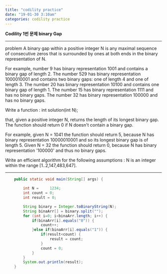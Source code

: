 ```yaml
---
title: "codility practice"
date: "19-01-30 3:10am"
categories: codility practice
---
```


**Codility 1번 문제 binary Gap**

---

problem
A binary gap within a positive integer N is any maximal sequence of consecutive zeros that is surrounded by ones at both ends in the binary representation of N.

For example, number 9 has binary representation 1001 and contains a binary gap of length 2. The number 529 has binary representation 1000010001 and contains two binary gaps: one of length 4 and one of length 3. The number 20 has binary representation 10100 and contains one binary gap of length 1. The number 15 has binary representation 1111 and has no binary gaps. The number 32 has binary representation 100000 and has no binary gaps.

Write a function : int solution(int N);

that, given a positive integer N, returns the length of its longest binary gap. The function should return 0 if N doesn't contain a binary gap.

For example, given N = 1041 the function should return 5, because N has binary representation 10000010001 and so its longest binary gap is of length 5. Given N = 32 the function should return 0, because N has binary representation '100000' and thus no binary gaps.

Write an efficient algorithm for the following assumptions : N is an integer within the range [1..2,147,483,647].

---

```java
    public static void main(String[] args) {

    	int N = 	1234;
    	int count = 0;
    	int result = 0;

    	String binary = Integer.toBinaryString(N);
    	String binaArr[] = binary.split("");
    	for (int i=0; i<binaArr.length; i++) {
    		if(binaArr[i].equals("0")) {
    			count++;
    		}else if(binaArr[i].equals("1")) {
    			if(result<count) {
    				result = count;
    			}
    			count = 0;
    		}
    	}
    	System.out.println(result);
    }
```
